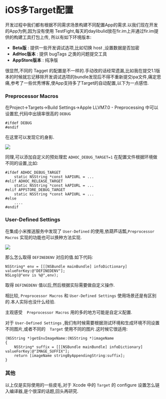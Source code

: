 # iOS多Target配置
开发过程中我们都有根据不同需求场景构建不同配置App的需求.以我们现在开发的App为例,因为没有使用 TestFight,每天的daylibulid放在fir.im上并通过fir.im提供的构建工具打包上传, 所以有如下环境版本:

- **Beta版** : 提供一些开发调试选项,比如切换 host ,设置数据是否加密
- **AdHoc版本** : 提供 bugTags 之类的问题提交工具
- **AppStore版本** : 纯净版

很显然,不同的 Tagget 的配置是不一样的.手动改的话经常遗漏,比如我在提交1.1版本的时候就忘记移除开发调试选项的bundle发现后不得不重新提交ipa文件,痛定思痛,参考了一些优秀博客,使App支持多了Target的自动配置,以下为一点感悟.

### Preprocessor Macros
在Project->Targets->Build Settings->Apple LLVM7.0 - Preprocessing 中可以设置宏,代码中出镜率很高的 `DEBUG`
```
#ifdef DEBUG
#endif
```
在这里可以发现它的身影.

![](http://7u2qbg.com1.z0.glb.clouddn.com/Screen_Shot_2016-01-25_at_16_06_41.jpg)

同理,可以添加自定义的预处理宏 `ADHOC_DEBUG_TARGET=1`
在配置文件根据环境做不同的设置,比如:
```
#ifdef ADHOC_DEBUG_TARGET
    static NSString *const kAPIURL = ...
#elif ADHOC_RELEASE_TARGET
    static NSString *const kAPIURL = ...
#elif APPSTORE_DEBUG_TARGET
    static NSString *const kAPIURL = ...
#else
    ....
#endif
```

### User-Defined Settings
在集成小米推送服务中发现了 `User-Defined` 的使用,依葫芦话瓢,`Preprocessor Macros` 实现的功能也可以换种方法实现.

![](http://7u2qbg.com1.z0.glb.clouddn.com/Screen_Shot_2016-01-25_at_16_23_12.jpg)

那么怎么取得 `DEFINEDENV` 对应的值.如下代码:
```
NSString* env = [[[NSBundle mainBundle] infoDictionary] valueForKey:@"DEFINEDENV"];
NSLog(@"env is %@",env);
```
取得 `DEFINEDENV` 值以后,然后根据实际需要做自定义操作.

相比较, `Preprocessor Macros` 和 `User-Defined Settings` 使用场景还是有区别的.本人实际也没什么经验.

主观感受　`Preprocessor Macros` 用的多的地方可能是自定义配置.

对于 `User-Defined Settings` ,我们有时候需要根据测试环境和生成环境不同设置不同图片,或者不同的　`Target` 使用不同的图片.这时候它很适用:
```
(NSString *)getEnvImageName:(NSString *)imageName
{
    NSString* suffix = [[[NSBundle mainBundle] infoDictionary] valueForKey:@"IMAGE_SUFFIX"];
    return [imageName stringByAppendingString:suffix];
}
```

### 其他
以上仅是实际使用的一些皮毛,对于 Xcode 中的 `Target` 的 configure 设置怎么链入编译器,是个很深的话题,回头再研究.
